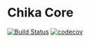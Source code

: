 # Chika Core

[![Build Status](https://travis-ci.org/mownier/chika-core.svg?branch=master)](https://travis-ci.org/mownier/chika-core)
[![codecov](https://codecov.io/gh/mownier/chika-core/branch/master/graph/badge.svg)](https://codecov.io/gh/mownier/chika-core)
